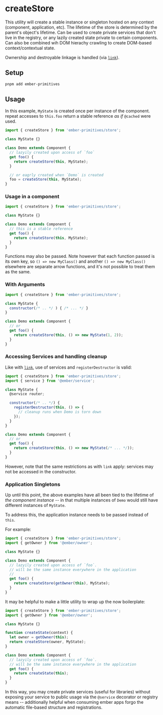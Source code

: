 # createStore

This utility will create a stable instance or singleton hosted on any context (component, application, etc). The lifetime of the store is determined by the parent's object's lifetime. Can be used to create private services that don't live in the registry, or any lazily created state private to certain components. Can also be combined wih DOM hierachy crawling to create DOM-based context/contextual state. 

Ownership and destroyable linkage is handled (via [`link`][reactiveweb-link]).

[reactiveweb-link]: https://reactive.nullvoxpopuli.com/functions/link.link.html 

## Setup

```bash 
pnpm add ember-primitives
```

## Usage

 In this example, `MyState` is created once per instance of the component.
 repeat accesses to `this.foo` return a stable reference _as if_ `@cached` were used.

```js
import { createStore } from 'ember-primitives/store';

class MyState {}

class Demo extends Component {
  // lazyily created upon access of `foo`
  get foo() {
    return createStore(this, MyState);
  }

  // or eagrly created when `Demo` is created
  foo = createStore(this, MyState);
}
```

### Usage in a component

```js
import { createStore } from 'ember-primitives/store';

class MyState {}

class Demo extends Component {
  // this is a stable reference
  get foo() {
    return createStore(this, MyState);
  }
}
```

Functions may also be passed. Note however that each function passed is its own key, so `() => new MyClass()` and another `() => new MyClass()` elsewhere are separate arrow functions, and it's not possible to treat them as the same.

### With Arguments

```js
import { createStore } from 'ember-primitives/store';

class MyState {
  constructor(/* .. */ ) { /* ... */ }
}

class Demo extends Component {
  // or 
  get foo() {
    return createStore(this, () => new MyState(1, 2));
  }
}
```

### Accessing Services and handling cleanup 

Like with [`link`][reactiveweb-link], use of services and `registerDestructor` is valid:
```js
import { createStore } from 'ember-primitives/store';
import { service } from '@ember/service';

class MyState {
  @service router;

  constructor(/* .. */) { 
    registerDestructor(this, () => {
      // cleanup runs when Demo is torn down
    });  
  }
}

class Demo extends Component {
  // or 
  get foo() {
    return createStore(this, () => new MyState(/* ... */));
  }
}
```

However, note that the same restrictions as with `link` apply: services may not be accessed in the constructor.

### Application Singletons

Up until this point, the above examples have all been tied to the lifetime of _the component instance_ -- in that multiple instances of `Demo` would still have different instances of `MyState`.

To address this, the application instance needs to be passed instead of `this`.

For example:

```js
import { createStore } from 'ember-primitives/store';
import { getOwner } from '@ember/owner';

class MyState {}

class Demo extends Component {
  // lazyily created upon access of `foo`.
  // will be the same instance everywhere in the application 
  // 
  get foo() {
    return createStore(getOwner(this), MyState);
  }
}
```

It may be helpful to make a little utility to wrap up the now boilerplate:
```js
import { createStore } from 'ember-primitives/store';
import { getOwner } from '@ember/owner';

class MyState {}

function createState(context) {
  let owner = getOwner(this);
  return createStore(owner, MyState);
}

class Demo extends Component {
  // lazyily created upon access of `foo`.
  // will be the same instance everywhere in the application 
  get foo() {
    return createState(this);
  }
}
```

In this way, you may create private services (useful for libraries) without exposing your service to public usage via the `@service` decorator or registry means -- additionally helpful when consuming ember apps forgo the automatic file-based structure and registrations.
